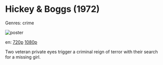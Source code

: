 # Hickey &amp; Boggs (1972)

Genres: crime

![poster](http://image.tmdb.org/t/p/w500/eF8C8zOZtyy80a3xsFofdGri74w.jpg)

en:
  [720p](magnet:?xt=urn:btih:FEBCCD024715E197982F7D8A1CA7FA7E0BD28B35&tr=udp://glotorrents.pw:6969/announce&tr=udp://tracker.opentrackr.org:1337/announce&tr=udp://torrent.gresille.org:80/announce&tr=udp://tracker.openbittorrent.com:80&tr=udp://tracker.coppersurfer.tk:6969&tr=udp://tracker.leechers-paradise.org:6969&tr=udp://p4p.arenabg.ch:1337&tr=udp://tracker.internetwarriors.net:1337)
  [1080p](magnet:?xt=urn:btih:FD3081FD7C6D70413D54E0C746D902FE8535B3C2&tr=udp://glotorrents.pw:6969/announce&tr=udp://tracker.opentrackr.org:1337/announce&tr=udp://torrent.gresille.org:80/announce&tr=udp://tracker.openbittorrent.com:80&tr=udp://tracker.coppersurfer.tk:6969&tr=udp://tracker.leechers-paradise.org:6969&tr=udp://p4p.arenabg.ch:1337&tr=udp://tracker.internetwarriors.net:1337)
  


Two veteran private eyes trigger a criminal reign of terror with their search for a missing girl.